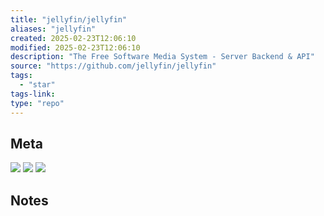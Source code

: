 ```yaml
---
title: "jellyfin/jellyfin"
aliases: "jellyfin"
created: 2025-02-23T12:06:10
modified: 2025-02-23T12:06:10
description: "The Free Software Media System - Server Backend & API"
source: "https://github.com/jellyfin/jellyfin"
tags:
  - "star"
tags-link:
type: "repo"
---
```

## Meta

![](https://img.shields.io/github/stars/jellyfin/jellyfin?style=for-the-badge&label=stars) ![](https://img.shields.io/github/repo-size/jellyfin/jellyfin?style=for-the-badge&label=size) ![](https://img.shields.io/github/created-at/jellyfin/jellyfin?style=for-the-badge&label=since)

## Notes

